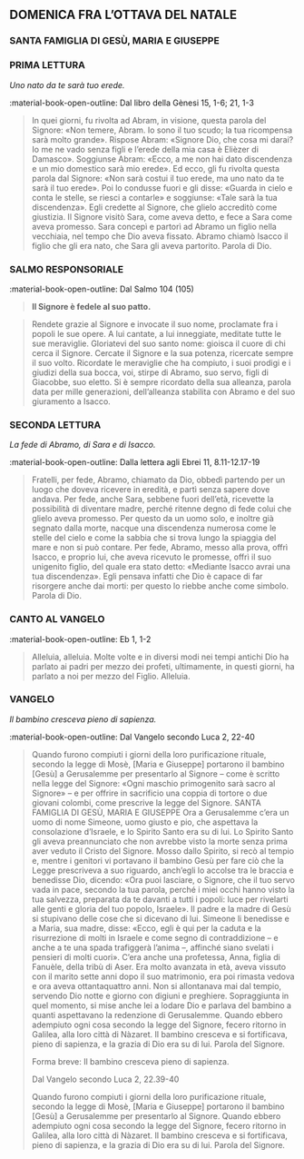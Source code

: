 ## DOMENICA FRA L’OTTAVA DEL NATALE
> 
### SANTA FAMIGLIA DI GESÙ, MARIA E GIUSEPPE
> 
### PRIMA LETTURA
*Uno nato da te sarà tuo erede.*

:material-book-open-outline: Dal libro della Gènesi
15, 1-6; 21, 1-3

> In quei giorni, fu rivolta ad Abram, in visione, questa parola del Signore: «Non temere, Abram. Io sono il tuo scudo; la tua ricompensa sarà molto grande». Rispose Abram: «Signore Dio, che cosa mi darai? Io me ne vado senza figli e l’erede della mia casa è Elièzer di Damasco». Soggiunse Abram: «Ecco, a me non hai dato discendenza e un mio domestico sarà mio erede». Ed ecco, gli fu rivolta questa parola dal Signore: «Non sarà costui il tuo erede, ma uno nato da te sarà il tuo erede». Poi lo condusse fuori e gli disse: «Guarda in cielo e conta le stelle, se riesci a contarle» e soggiunse: «Tale sarà la tua discendenza». Egli credette al Signore, che glielo accreditò come giustizia. Il Signore visitò Sara, come aveva detto, e fece a Sara come aveva promesso. Sara concepì e partorì ad Abramo un figlio nella vecchiaia, nel tempo che Dio aveva fissato. Abramo chiamò Isacco il figlio che gli era nato, che Sara gli aveva partorito. Parola di Dio.
> 
### SALMO RESPONSORIALE
:material-book-open-outline: Dal Salmo 104 (105)

>**Il Signore è fedele al suo patto.**

> Rendete grazie al Signore e invocate il suo nome,
> proclamate fra i popoli le sue opere.
> A lui cantate, a lui inneggiate,
> meditate tutte le sue meraviglie.
> Gloriatevi del suo santo nome:
> gioisca il cuore di chi cerca il Signore.
> Cercate il Signore e la sua potenza,
> ricercate sempre il suo volto.
> Ricordate le meraviglie che ha compiuto,
> i suoi prodigi e i giudizi della sua bocca,
> voi, stirpe di Abramo, suo servo,
> figli di Giacobbe, suo eletto.
> Si è sempre ricordato della sua alleanza,
> parola data per mille generazioni,
> dell’alleanza stabilita con Abramo
> e del suo giuramento a Isacco.
> 
### SECONDA LETTURA
*La fede di Abramo, di Sara e di Isacco.*

:material-book-open-outline: Dalla lettera agli Ebrei
11, 8.11-12.17-19

> Fratelli, per fede, Abramo, chiamato da Dio, obbedì partendo per un luogo che doveva ricevere in eredità, e partì senza sapere dove andava. Per fede, anche Sara, sebbene fuori dell’età, ricevette la possibilità di diventare madre, perché ritenne degno di fede colui che glielo aveva promesso. Per questo da un uomo solo, e inoltre già segnato dalla morte, nacque una discendenza numerosa come le stelle del cielo e come la sabbia che si trova lungo la spiaggia del mare e non si può contare. Per fede, Abramo, messo alla prova, offrì Isacco, e proprio lui, che aveva ricevuto le promesse, offrì il suo unigenito figlio, del quale era stato detto: «Mediante Isacco avrai una tua discendenza». Egli pensava infatti che Dio è capace di far risorgere anche dai morti: per questo lo riebbe anche come simbolo. Parola di Dio.
> 
### CANTO AL VANGELO
:material-book-open-outline: Eb 1, 1-2

> Alleluia, alleluia.
> Molte volte e in diversi modi nei tempi antichi
> Dio ha parlato ai padri per mezzo dei profeti,
> ultimamente, in questi giorni,
> ha parlato a noi per mezzo del Figlio.
> Alleluia.
> 
### VANGELO
*Il bambino cresceva pieno di sapienza.*

:material-book-open-outline: Dal Vangelo secondo Luca
2, 22-40

> Quando furono compiuti i giorni della loro purificazione rituale, secondo la legge di Mosè, [Maria e Giuseppe] portarono il bambino [Gesù] a Gerusalemme per presentarlo al Signore – come è scritto nella legge del Signore: «Ogni maschio primogenito sarà sacro al Signore» – e per offrire in sacrificio una coppia di tortore o due giovani colombi, come prescrive la legge del Signore. SANTA FAMIGLIA DI GESÙ, MARIA E GIUSEPPE Ora a Gerusalemme c’era un uomo di nome Simeone, uomo giusto e pio, che aspettava la consolazione d’Israele, e lo Spirito Santo era su di lui. Lo Spirito Santo gli aveva preannunciato che non avrebbe visto la morte senza prima aver veduto il Cristo del Signore. Mosso dallo Spirito, si recò al tempio e, mentre i genitori vi portavano il bambino Gesù per fare ciò che la Legge prescriveva a suo riguardo, anch’egli lo accolse tra le braccia e benedisse Dio, dicendo: «Ora puoi lasciare, o Signore, che il tuo servo vada in pace, secondo la tua parola, perché i miei occhi hanno visto la tua salvezza, preparata da te davanti a tutti i popoli: luce per rivelarti alle genti e gloria del tuo popolo, Israele». Il padre e la madre di Gesù si stupivano delle cose che si dicevano di lui. Simeone li benedisse e a Maria, sua madre, disse: «Ecco, egli è qui per la caduta e la risurrezione di molti in Israele e come segno di contraddizione – e anche a te una spada trafiggerà l’anima –, affinché siano svelati i pensieri di molti cuori». C’era anche una profetessa, Anna, figlia di Fanuèle, della tribù di Aser. Era molto avanzata in età, aveva vissuto con il marito sette anni dopo il suo matrimonio, era poi rimasta vedova e ora aveva ottantaquattro anni. Non si allontanava mai dal tempio, servendo Dio notte e giorno con digiuni e preghiere. Sopraggiunta in quel momento, si mise anche lei a lodare Dio e parlava del bambino a quanti aspettavano la redenzione di Gerusalemme. Quando ebbero adempiuto ogni cosa secondo la legge del Signore, fecero ritorno in Galilea, alla loro città di Nàzaret. Il bambino cresceva e si fortificava, pieno di sapienza, e la grazia di Dio era su di lui. Parola del Signore.
> 
> Forma breve:
> Il bambino cresceva pieno di sapienza.
> 
> Dal Vangelo secondo Luca
> 2, 22.39-40
> 
> Quando furono compiuti i giorni della loro purificazione rituale, secondo la legge di Mosè, [Maria e Giuseppe] portarono il bambino [Gesù] a Gerusalemme per presentarlo al Signore. Quando ebbero adempiuto ogni cosa secondo la legge del Signore, fecero ritorno in Galilea, alla loro città di Nàzaret. Il bambino cresceva e si fortificava, pieno di sapienza, e la grazia di Dio era su di lui. Parola del Signore.